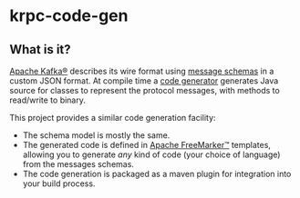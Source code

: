 # krpc-code-gen

## What is it?

[Apache Kafka®][ak] describes its wire format using [message schemas][schemas] in a custom JSON format.
At compile time a [code generator][kafka_generator] generates Java source for classes to represent the protocol messages, with methods to read/write to binary.

This project provides a similar code generation facility:

* The schema model is mostly the same.
* The generated code is defined in [Apache FreeMarker™][fm] templates, allowing you to generate _any_ kind of code (your choice of language) from the messages schemas.
* The code generation is packaged as a maven plugin for integration into your build process.

[ak]: https://kafka.apache.org
[fm]: https://freemarker.apache.org/
[schemas]: https://github.com/apache/kafka/tree/trunk/clients/src/main/resources/common/message
[kafka_generator]: https://github.com/apache/kafka/tree/trunk/generator/src/main/java/org/apache/kafka/message
